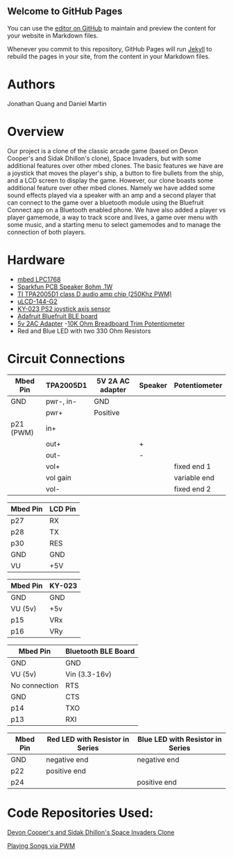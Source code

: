 ## Welcome to GitHub Pages

You can use the [editor on GitHub](https://github.com/JonathanQuang/ECE4180-Space-Invaders-Clone-Expanded-with-Multiplayer/edit/gh-pages/index.md) to maintain and preview the content for your website in Markdown files.

Whenever you commit to this repository, GitHub Pages will run [Jekyll](https://jekyllrb.com/) to rebuild the pages in your site, from the content in your Markdown files.

# Authors
Jonathan Quang and Daniel Martin


# Overview
Our project is a clone of the classic arcade game (based on Devon Cooper's and Sidak Dhillon's clone), Space Invaders, but with some additional features over other mbed clones. The basic features we have are a joystick that moves the player's ship, a button to fire bullets from the ship, and a LCD screen to display the game. However, our clone boasts some additional feature over other mbed clones. Namely we have added some sound effects played via a speaker with an amp and a second player that can connect to the game over a bluetooth module using the Bluefruit Connect app on a Bluetooth enabled phone. We have also added a player vs player gamemode, a way to track score and lives, a game over menu with some music, and a starting menu to select gamemodes and to manage the connection of both players.

# Hardware
- [mbed LPC1768](https://os.mbed.com/platforms/mbed-LPC1768/)
- [Sparkfun PCB Speaker 8ohm .1W](https://os.mbed.com/users/4180_1/notebook/tpa2005d1-class-d-audio-amp/)
- [TI TPA2005D1 class D audio amp chip (250Khz PWM)](https://os.mbed.com/users/4180_1/notebook/tpa2005d1-class-d-audio-amp/)
- [uLCD-144-G2](https://os.mbed.com/users/4180_1/notebook/ulcd-144-g2-128-by-128-color-lcd/)
- [KY-023 PS2 joystick axis sensor](https://arduinomodules.info/ky-023-joystick-dual-axis-module/)
- [Adafruit Bluefruit BLE board](https://os.mbed.com/users/4180_1/notebook/adafruit-bluefruit-le-uart-friend---bluetooth-low-/)
- [5v 2AC Adapter](https://www.digikey.com/en/products/detail/wurth-electronics-inc/694106301002/5047522?utm_adgroup=Barrel%20-%20Power%20Connectors&utm_source=google&utm_medium=cpc&utm_campaign=Shopping_Product_Connectors%2C%20Interconnects_NEW&utm_term=&utm_content=Barrel%20-%20Power%20Connectors&gclid=Cj0KCQjw-LOEBhDCARIsABrC0TlTFUNaJdsN-9aJB1ibh7JMV1RMs3MJ0_6Dr17MpBX6kMGLQGHtjRsaAuz2EALw_wcB)
-[10K Ohm Breadboard Trim Potentiometer](https://www.sparkfun.com/products/9806)
- Red and Blue LED with two 330 Ohm Resistors



# Circuit Connections

| Mbed Pin  | TPA2005D1 | 5V 2A AC adapter | Speaker |Potentiometer|
|-----------|-----------|------------------|---------|-------------|
| GND       | pwr-, in- | GND              |         |             | 
|           | pwr+      | Positive         |         |             |
| p21 (PWM) | in+       |                  |         |             |
|           | out+      |                  | +       |             |
|           | out-      |                  | -       |             |
|           | vol+      |                  |         |fixed end 1  |
|           | vol gain  |                  |         |variable end |
|           | vol-      |                  |         |fixed end 2  |



| Mbed Pin | LCD Pin |
|----------|---------|
| p27      | RX      |
| p28      | TX      |
| p30      | RES     |
| GND      | GND     |
| VU       | +5V     |

| Mbed Pin | KY-023 |
|----------|--------|
| GND      | GND    |
| VU (5v)  | +5v    |
| p15      | VRx    |
| p16      | VRy    |

| Mbed Pin      | Bluetooth BLE Board |
|---------------|---------------------|
| GND           | GND                 |
| VU (5v)       | Vin (3.3-16v)       |
| No connection | RTS                 |
| GND           | CTS                 |
| p14           | TXO                 |
| p13           | RXI                 |


| Mbed Pin | Red LED with Resistor in Series | Blue LED with Resistor in Series |
|----------|---------------------------------|----------------------------------|
| GND      | negative end                    | negative end                     |
| p22      | positive end                    |                                  |
| p24      |                                 | positive end                     |


# Code Repositories Used:

[Devon Cooper's and Sidak Dhillon's Space Invaders Clone](https://os.mbed.com/users/DNoved1/code/Space_Invaders_Clone/)

[Playing Songs via PWM](https://os.mbed.com/users/4180_1/code/song_demo_PWM/)






